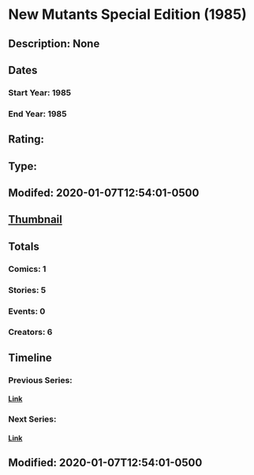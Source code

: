 # New Mutants Special Edition (1985)
## Description: None
## Dates
### Start Year: 1985
### End Year: 1985
## Rating: 
## Type: 
## Modifed: 2020-01-07T12:54:01-0500
## [Thumbnail](http://i.annihil.us/u/prod/marvel/i/mg/2/30/4bad3e3fce3b9.jpg)
## Totals
### Comics: 1
### Stories: 5
### Events: 0
### Creators: 6
## Timeline
### Previous Series: 
#### [Link]()
### Next Series: 
#### [Link]()
## Modified: 2020-01-07T12:54:01-0500